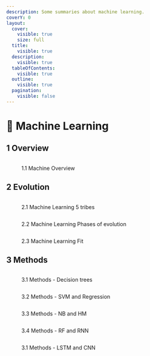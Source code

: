 ```yaml
---
description: Some summaries about machine learning.
coverY: 0
layout:
  cover:
    visible: true
    size: full
  title:
    visible: true
  description:
    visible: true
  tableOfContents:
    visible: true
  outline:
    visible: true
  pagination:
    visible: false
---
```


# 🎰 Machine Learning

## 1 Overview

<figure><img src="../.gitbook/assets/A-Look-at-Machine-Learning-Infographic.png" alt=""><figcaption><p>1.1 Machine Overview</p></figcaption></figure>

## 2 Evolution

<figure><img src="../.gitbook/assets/A-Look-at-Machine-Learning-Evolution.png" alt=""><figcaption><p>2.1 Machine Learning 5 tribes</p></figcaption></figure>

<figure><img src="../.gitbook/assets/A-Look-at-Machine-Learning-Evolution-1.png" alt=""><figcaption><p>2.2 Machine Learning Phases of evolution</p></figcaption></figure>

<figure><img src="../.gitbook/assets/A-Look-at-Machine-Learning-Evolution-2.png" alt=""><figcaption><p>2.3 Machine Learning Fit</p></figcaption></figure>

## 3 Methods

<figure><img src="../.gitbook/assets/machine-learning-methods-1.webp" alt=""><figcaption><p>3.1 Methods - Decision trees</p></figcaption></figure>

<figure><img src="../.gitbook/assets/machine-learning-methods-2.webp" alt=""><figcaption><p>3.2 Methods - SVM and Regression</p></figcaption></figure>

<figure><img src="../.gitbook/assets/machine-learning-methods-3.webp" alt=""><figcaption><p>3.3 Methods - NB and HM</p></figcaption></figure>

<figure><img src="../.gitbook/assets/machine-learning-methods-4.webp" alt=""><figcaption><p>3.4 Methods - RF and RNN</p></figcaption></figure>

<figure><img src="../.gitbook/assets/machine-learning-methods-5.webp" alt=""><figcaption><p>3.1 Methods - LSTM and CNN</p></figcaption></figure>
